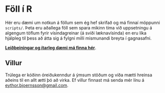 # Föll í R

Hér eru dæmi um notkun á föllum sem ég hef skrifað og má finnaí möppunni `scripts/`. Þeta eru aðallega föll sem spara mikinn tíma við uppsetningu á algengum töflum fyrir vísindagreinar (á sviði læknavísinda) en eru líka hjálpleg til þess að átta sig á fylgni milli mismunandi breyta í gagnasafni.

[**Leiðbeiningar og ítarleg dæmi má finna hér**](https://bookdown.org/eythorbj/Rfunctions/).

## Villur
Trúlega er kóðinn óreiðukenndur á ýmsum stöðum og víða mætti hreinsa aðeins til en allt ætti þó að virka. Ef villur finnast má senda mér línu á eythor.bjoernsson@gmail.com.